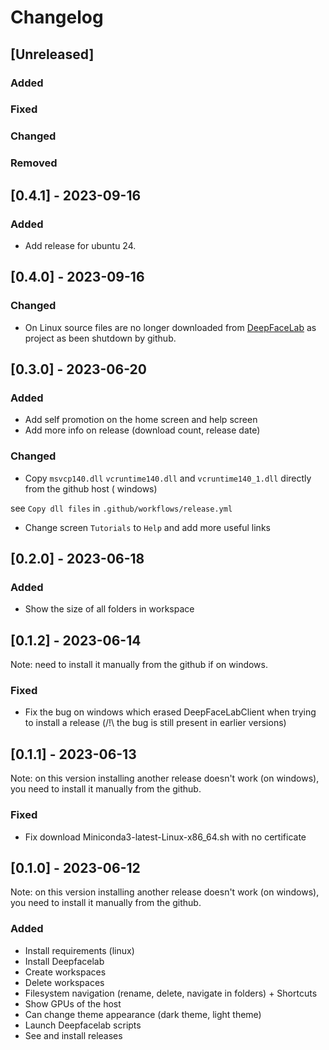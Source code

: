 # Changelog

## [Unreleased]

### Added

### Fixed

### Changed

### Removed

## [0.4.1] - 2023-09-16

### Added

- Add release for ubuntu 24.


## [0.4.0] - 2023-09-16

### Changed

- On Linux source files are no longer downloaded from [DeepFaceLab](https://github.com/iperov/DeepFaceLab) as project as been shutdown by github.

## [0.3.0] - 2023-06-20

### Added

- Add self promotion on the home screen and help screen
- Add more info on release (download count, release date)

### Changed

- Copy `msvcp140.dll` `vcruntime140.dll` and `vcruntime140_1.dll` directly from the github host (
  windows)

see `Copy dll files` in `.github/workflows/release.yml`
- Change screen `Tutorials` to `Help` and add more useful links

## [0.2.0] - 2023-06-18

### Added

- Show the size of all folders in workspace

## [0.1.2] - 2023-06-14

Note: need to install it manually from the github if on windows.

### Fixed

- Fix the bug on windows which erased DeepFaceLabClient when trying to install a release (/!\ the
  bug is still present in earlier versions)

## [0.1.1] - 2023-06-13

Note: on this version installing another release doesn't work (on windows), you need to install it
manually from the github.

### Fixed

- Fix download Miniconda3-latest-Linux-x86_64.sh with no certificate

## [0.1.0] - 2023-06-12

Note: on this version installing another release doesn't work (on windows), you need to install it
manually from the github.

### Added

- Install requirements (linux)
- Install Deepfacelab
- Create workspaces
- Delete workspaces
- Filesystem navigation (rename, delete, navigate in folders) + Shortcuts
- Show GPUs of the host
- Can change theme appearance (dark theme, light theme)
- Launch Deepfacelab scripts
- See and install releases
